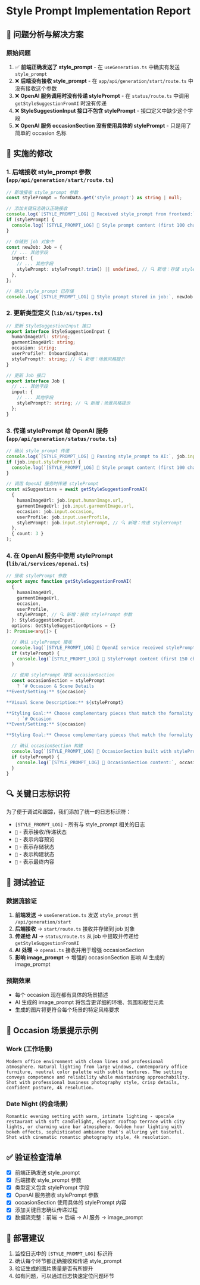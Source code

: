 # Style Prompt Implementation Report

## 🎯 问题分析与解决方案

### 原始问题

1. ✅ **前端正确发送了 style_prompt** - 在 `useGeneration.ts` 中确实有发送 `style_prompt`
2. ❌ **后端没有接收 style_prompt** - 在 `app/api/generation/start/route.ts` 中没有接收这个参数
3. ❌ **OpenAI 服务调用时没有传递 stylePrompt** - 在 `status/route.ts` 中调用 `getStyleSuggestionFromAI` 时没有传递
4. ❌ **StyleSuggestionInput 接口不包含 stylePrompt** - 接口定义中缺少这个字段
5. ❌ **OpenAI 服务 occasionSection 没有使用具体的 stylePrompt** - 只是用了简单的 occasion 名称

## 🔧 实施的修改

### 1. 后端接收 style_prompt 参数 (`app/api/generation/start/route.ts`)

```typescript
// 新增接收 style_prompt 参数
const stylePrompt = formData.get('style_prompt') as string | null;

// 添加关键日志确认正确接收
console.log(`[STYLE_PROMPT_LOG] 🎯 Received style_prompt from frontend:`, stylePrompt ? 'YES' : 'NO');
if (stylePrompt) {
  console.log(`[STYLE_PROMPT_LOG] 📝 Style prompt content (first 100 chars):`, stylePrompt.substring(0, 100));
}

// 存储到 job 对象中
const newJob: Job = {
  // ... 其他字段
  input: {
    // ... 其他字段
    stylePrompt: stylePrompt?.trim() || undefined, // 🔍 新增：存储 style_prompt
  },
};

// 确认 style_prompt 已存储
console.log(`[STYLE_PROMPT_LOG] 💾 Style prompt stored in job:`, newJob.input.stylePrompt ? 'YES' : 'NO');
```

### 2. 更新类型定义 (`lib/ai/types.ts`)

```typescript
// 更新 StyleSuggestionInput 接口
export interface StyleSuggestionInput {
  humanImageUrl: string;
  garmentImageUrl: string;
  occasion: string;
  userProfile?: OnboardingData;
  stylePrompt?: string; // 🔍 新增：场景风格提示
}

// 更新 Job 接口
export interface Job {
  // ... 其他字段
  input: {
    // ... 其他字段
    stylePrompt?: string; // 🔍 新增：场景风格提示
  };
}
```

### 3. 传递 stylePrompt 给 OpenAI 服务 (`app/api/generation/status/route.ts`)

```typescript
// 确认 style_prompt 传递
console.log(`[STYLE_PROMPT_LOG] 🎯 Passing style_prompt to AI:`, job.input.stylePrompt ? 'YES' : 'NO');
if (job.input.stylePrompt) {
  console.log(`[STYLE_PROMPT_LOG] 📝 Style prompt content (first 100 chars):`, job.input.stylePrompt.substring(0, 100));
}

// 调用 OpenAI 服务时传递 stylePrompt
const aiSuggestions = await getStyleSuggestionFromAI(
  {
    humanImageUrl: job.input.humanImage.url,
    garmentImageUrl: job.input.garmentImage.url,
    occasion: job.input.occasion,
    userProfile: job.input.userProfile,
    stylePrompt: job.input.stylePrompt, // 🔍 新增：传递 stylePrompt
  },
  { count: 3 }
);
```

### 4. 在 OpenAI 服务中使用 stylePrompt (`lib/ai/services/openai.ts`)

```typescript
// 接收 stylePrompt 参数
export async function getStyleSuggestionFromAI(
  {
    humanImageUrl,
    garmentImageUrl,
    occasion,
    userProfile,
    stylePrompt, // 🔍 新增：接收 stylePrompt 参数
  }: StyleSuggestionInput,
  options: GetStyleSuggestionOptions = {}
): Promise<any[]> {

  // 确认 stylePrompt 接收
  console.log(`[STYLE_PROMPT_LOG] 🎯 OpenAI service received stylePrompt:`, stylePrompt ? 'YES' : 'NO');
  if (stylePrompt) {
    console.log(`[STYLE_PROMPT_LOG] 📝 StylePrompt content (first 150 chars):`, stylePrompt.substring(0, 150));
  }

  // 使用 stylePrompt 增强 occasionSection
  const occasionSection = stylePrompt
    ? `# Occasion & Scene Details
**Event/Setting:** ${occasion}

**Visual Scene Description:** ${stylePrompt}

**Styling Goal:** Choose complementary pieces that match the formality and mood of this occasion. Use the visual scene description above to inform the atmosphere, lighting, and overall aesthetic for the image_prompt generation.`
    : `# Occasion
**Event/Setting:** ${occasion}

**Styling Goal:** Choose complementary pieces that match the formality and mood of this occasion`;

  // 确认 occasionSection 构建
  console.log(`[STYLE_PROMPT_LOG] 🎨 OccasionSection built with stylePrompt:`, stylePrompt ? 'YES' : 'NO');
  if (stylePrompt) {
    console.log(`[STYLE_PROMPT_LOG] 📄 OccasionSection content:`, occasionSection);
  }
}
```

## 🔍 关键日志标识符

为了便于调试和跟踪，我们添加了统一的日志标识符：

- `[STYLE_PROMPT_LOG]` - 所有与 style_prompt 相关的日志
- `🎯` - 表示接收/传递状态
- `📝` - 表示内容预览
- `💾` - 表示存储状态
- `🎨` - 表示构建状态
- `📄` - 表示最终内容

## 🧪 测试验证

### 数据流验证

1. **前端发送** → `useGeneration.ts` 发送 `style_prompt` 到 `/api/generation/start`
2. **后端接收** → `start/route.ts` 接收并存储到 job 对象
3. **传递给 AI** → `status/route.ts` 从 job 中提取并传递给 `getStyleSuggestionFromAI`
4. **AI 处理** → `openai.ts` 接收并用于增强 occasionSection
5. **影响 image_prompt** → 增强的 occasionSection 影响 AI 生成的 image_prompt

### 预期效果

- 每个 occasion 现在都有具体的场景描述
- AI 生成的 image_prompt 将包含更详细的环境、氛围和视觉元素
- 生成的图片将更符合每个场景的特定风格要求

## 🎨 Occasion 场景提示示例

### Work (工作场景)

```
Modern office environment with clean lines and professional atmosphere. Natural lighting from large windows, contemporary office furniture, neutral color palette with subtle textures. The setting conveys competence and reliability while maintaining approachability. Shot with professional business photography style, crisp details, confident posture, 4k resolution.
```

### Date Night (约会场景)

```
Romantic evening setting with warm, intimate lighting - upscale restaurant with soft candlelight, elegant rooftop terrace with city lights, or charming wine bar atmosphere. Golden hour lighting with bokeh effects, sophisticated ambiance that's alluring yet tasteful. Shot with cinematic romantic photography style, 4k resolution.
```

## ✅ 验证检查清单

- [x] 前端正确发送 style_prompt
- [x] 后端接收 style_prompt 参数
- [x] 类型定义包含 stylePrompt 字段
- [x] OpenAI 服务接收 stylePrompt 参数
- [x] occasionSection 使用具体的 stylePrompt 内容
- [x] 添加关键日志确认传递过程
- [x] 数据流完整：前端 → 后端 → AI 服务 → image_prompt

## 🚀 部署建议

1. 监控日志中的 `[STYLE_PROMPT_LOG]` 标识符
2. 确认每个环节都正确接收和传递 style_prompt
3. 验证生成的图片质量是否有所提升
4. 如有问题，可以通过日志快速定位问题环节
